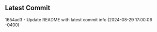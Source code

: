 
## Latest Commit
1654ad3 - Update README with latest commit info (2024-08-29 17:00:06 -0400) <Yunxi-Zhou>
